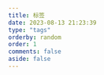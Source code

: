 ```yaml
---
title: 标签
date: 2023-08-13 21:23:39
type: "tags"
orderby: random
order: 1
comments: false
aside: false
---
```


